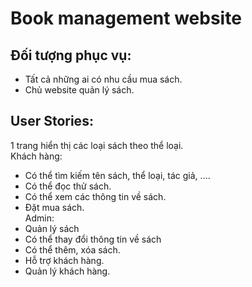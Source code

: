 # Book management website

## Đối tượng phục vụ: 
 - Tất cả những ai có nhu cầu mua sách.
 - Chủ website quản lý sách.
## User Stories:
1 trang hiển thị các loại sách theo thể loại.  
Khách hàng: 
- Có thể tìm kiếm tên sách, thể loại, tác giả, ....
- Có thể đọc thử sách.
- Có thể xem các thông tin về sách.
- Đặt mua sách.  
Admin:   
- Quản lý sách
- Có thể thay đổi thông tin về sách
- Có thể thêm, xóa sách.
- Hỗ trợ khách hàng.
- Quản lý khách hàng.
             
